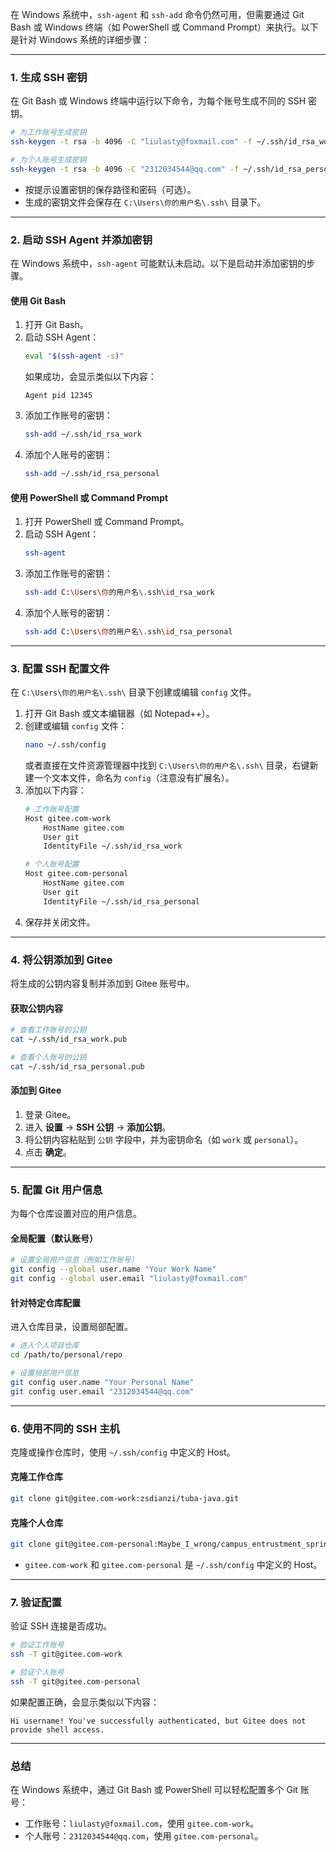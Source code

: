 在 Windows 系统中，`ssh-agent` 和 `ssh-add` 命令仍然可用，但需要通过 Git Bash 或 Windows 终端（如 PowerShell 或 Command Prompt）来执行。以下是针对 Windows 系统的详细步骤：

---

### **1. 生成 SSH 密钥**
在 Git Bash 或 Windows 终端中运行以下命令，为每个账号生成不同的 SSH 密钥。

```bash
# 为工作账号生成密钥
ssh-keygen -t rsa -b 4096 -C "liulasty@foxmail.com" -f ~/.ssh/id_rsa_work

# 为个人账号生成密钥
ssh-keygen -t rsa -b 4096 -C "2312034544@qq.com" -f ~/.ssh/id_rsa_personal
```

- 按提示设置密钥的保存路径和密码（可选）。
- 生成的密钥文件会保存在 `C:\Users\你的用户名\.ssh\` 目录下。

---

### **2. 启动 SSH Agent 并添加密钥**
在 Windows 系统中，`ssh-agent` 可能默认未启动。以下是启动并添加密钥的步骤。

#### **使用 Git Bash**
1. 打开 Git Bash。
2. 启动 SSH Agent：
   ```bash
   eval "$(ssh-agent -s)"
   ```
   如果成功，会显示类似以下内容：
   ```
   Agent pid 12345
   ```
3. 添加工作账号的密钥：
   ```bash
   ssh-add ~/.ssh/id_rsa_work
   ```
4. 添加个人账号的密钥：
   ```bash
   ssh-add ~/.ssh/id_rsa_personal
   ```

#### **使用 PowerShell 或 Command Prompt**
1. 打开 PowerShell 或 Command Prompt。
2. 启动 SSH Agent：
   ```bash
   ssh-agent
   ```
3. 添加工作账号的密钥：
   ```bash
   ssh-add C:\Users\你的用户名\.ssh\id_rsa_work
   ```
4. 添加个人账号的密钥：
   ```bash
   ssh-add C:\Users\你的用户名\.ssh\id_rsa_personal
   ```

---

### **3. 配置 SSH 配置文件**
在 `C:\Users\你的用户名\.ssh\` 目录下创建或编辑 `config` 文件。

1. 打开 Git Bash 或文本编辑器（如 Notepad++）。
2. 创建或编辑 `config` 文件：
   ```bash
   nano ~/.ssh/config
   ```
   或者直接在文件资源管理器中找到 `C:\Users\你的用户名\.ssh\` 目录，右键新建一个文本文件，命名为 `config`（注意没有扩展名）。
3. 添加以下内容：
   ```bash
   # 工作账号配置
   Host gitee.com-work
       HostName gitee.com
       User git
       IdentityFile ~/.ssh/id_rsa_work

   # 个人账号配置
   Host gitee.com-personal
       HostName gitee.com
       User git
       IdentityFile ~/.ssh/id_rsa_personal
   ```
4. 保存并关闭文件。

---

### **4. 将公钥添加到 Gitee**
将生成的公钥内容复制并添加到 Gitee 账号中。

#### 获取公钥内容
```bash
# 查看工作账号的公钥
cat ~/.ssh/id_rsa_work.pub

# 查看个人账号的公钥
cat ~/.ssh/id_rsa_personal.pub
```

#### 添加到 Gitee
1. 登录 Gitee。
2. 进入 **设置** -> **SSH 公钥** -> **添加公钥**。
3. 将公钥内容粘贴到 `公钥` 字段中，并为密钥命名（如 `work` 或 `personal`）。
4. 点击 **确定**。

---

### **5. 配置 Git 用户信息**
为每个仓库设置对应的用户信息。

#### 全局配置（默认账号）
```bash
# 设置全局用户信息（例如工作账号）
git config --global user.name "Your Work Name"
git config --global user.email "liulasty@foxmail.com"
```

#### 针对特定仓库配置
进入仓库目录，设置局部配置。

```bash
# 进入个人项目仓库
cd /path/to/personal/repo

# 设置局部用户信息
git config user.name "Your Personal Name"
git config user.email "2312034544@qq.com"
```

---

### **6. 使用不同的 SSH 主机**
克隆或操作仓库时，使用 `~/.ssh/config` 中定义的 Host。

#### 克隆工作仓库
```bash
git clone git@gitee.com-work:zsdianzi/tuba-java.git
```

#### 克隆个人仓库
```bash
git clone git@gitee.com-personal:Maybe_I_wrong/campus_entrustment_springboot.git
```

- `gitee.com-work` 和 `gitee.com-personal` 是 `~/.ssh/config` 中定义的 Host。

---

### **7. 验证配置**
验证 SSH 连接是否成功。

```bash
# 验证工作账号
ssh -T git@gitee.com-work

# 验证个人账号
ssh -T git@gitee.com-personal
```

如果配置正确，会显示类似以下内容：
```
Hi username! You've successfully authenticated, but Gitee does not provide shell access.
```

---

### **总结**
在 Windows 系统中，通过 Git Bash 或 PowerShell 可以轻松配置多个 Git 账号：
- 工作账号：`liulasty@foxmail.com`，使用 `gitee.com-work`。
- 个人账号：`2312034544@qq.com`，使用 `gitee.com-personal`。
